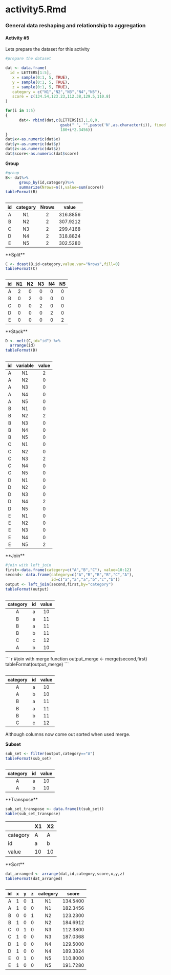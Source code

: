 activity5.Rmd
================

### General data reshaping and relationship to aggregation

#### Activity \#5

Lets prepare the dataset for this activity

``` r
#prepare the dataset

dat <- data.frame(
  id = LETTERS[1:5],
   x = sample(0:1, 5, TRUE),
   y = sample(0:1, 5, TRUE),
   z = sample(0:1, 5, TRUE),
   category = c("N1","N2","N3","N4","N5"),
   score = c(134.54,123.23,112.38,129.5,110.8)
)

for(i in 1:5) 
{
      dat<- rbind(dat,c(LETTERS[i],1,0,0,
                        gsub(" ", "",paste('N',as.character(i)), fixed = TRUE),
                        180+i*2.3456))
}
dat$x<-as.numeric(dat$x)
dat$y<-as.numeric(dat$y)
dat$z<-as.numeric(dat$z)
dat$score<-as.numeric(dat$score)
```

**Group**

``` r
#group
B<- dat%>%
      group_by(id,category)%>%
      summarize(Nrows=n(),value=sum(score))
tableFormat(B)
```

<table class="table table-striped table-hover table-responsive" style="font-size: 14px; margin-left: auto; margin-right: auto;">
<caption style="font-size: initial !important;">
</caption>
<thead>
<tr>
<th style="text-align:center;">
id
</th>
<th style="text-align:center;">
category
</th>
<th style="text-align:center;">
Nrows
</th>
<th style="text-align:center;">
value
</th>
</tr>
</thead>
<tbody>
<tr>
<td style="text-align:center;">
A
</td>
<td style="text-align:center;">
N1
</td>
<td style="text-align:center;">
2
</td>
<td style="text-align:center;">
316.8856
</td>
</tr>
<tr>
<td style="text-align:center;">
B
</td>
<td style="text-align:center;">
N2
</td>
<td style="text-align:center;">
2
</td>
<td style="text-align:center;">
307.9212
</td>
</tr>
<tr>
<td style="text-align:center;">
C
</td>
<td style="text-align:center;">
N3
</td>
<td style="text-align:center;">
2
</td>
<td style="text-align:center;">
299.4168
</td>
</tr>
<tr>
<td style="text-align:center;">
D
</td>
<td style="text-align:center;">
N4
</td>
<td style="text-align:center;">
2
</td>
<td style="text-align:center;">
318.8824
</td>
</tr>
<tr>
<td style="text-align:center;">
E
</td>
<td style="text-align:center;">
N5
</td>
<td style="text-align:center;">
2
</td>
<td style="text-align:center;">
302.5280
</td>
</tr>
</tbody>
</table>
**Split**

``` r
C <- dcast(B,id~category,value.var="Nrows",fill=0)
tableFormat(C)
```

<table class="table table-striped table-hover table-responsive" style="font-size: 14px; margin-left: auto; margin-right: auto;">
<caption style="font-size: initial !important;">
</caption>
<thead>
<tr>
<th style="text-align:center;">
id
</th>
<th style="text-align:center;">
N1
</th>
<th style="text-align:center;">
N2
</th>
<th style="text-align:center;">
N3
</th>
<th style="text-align:center;">
N4
</th>
<th style="text-align:center;">
N5
</th>
</tr>
</thead>
<tbody>
<tr>
<td style="text-align:center;">
A
</td>
<td style="text-align:center;">
2
</td>
<td style="text-align:center;">
0
</td>
<td style="text-align:center;">
0
</td>
<td style="text-align:center;">
0
</td>
<td style="text-align:center;">
0
</td>
</tr>
<tr>
<td style="text-align:center;">
B
</td>
<td style="text-align:center;">
0
</td>
<td style="text-align:center;">
2
</td>
<td style="text-align:center;">
0
</td>
<td style="text-align:center;">
0
</td>
<td style="text-align:center;">
0
</td>
</tr>
<tr>
<td style="text-align:center;">
C
</td>
<td style="text-align:center;">
0
</td>
<td style="text-align:center;">
0
</td>
<td style="text-align:center;">
2
</td>
<td style="text-align:center;">
0
</td>
<td style="text-align:center;">
0
</td>
</tr>
<tr>
<td style="text-align:center;">
D
</td>
<td style="text-align:center;">
0
</td>
<td style="text-align:center;">
0
</td>
<td style="text-align:center;">
0
</td>
<td style="text-align:center;">
2
</td>
<td style="text-align:center;">
0
</td>
</tr>
<tr>
<td style="text-align:center;">
E
</td>
<td style="text-align:center;">
0
</td>
<td style="text-align:center;">
0
</td>
<td style="text-align:center;">
0
</td>
<td style="text-align:center;">
0
</td>
<td style="text-align:center;">
2
</td>
</tr>
</tbody>
</table>
**Stack**

``` r
D <- melt(C,id="id") %>%
  arrange(id)
tableFormat(D)
```

<table class="table table-striped table-hover table-responsive" style="font-size: 14px; margin-left: auto; margin-right: auto;">
<caption style="font-size: initial !important;">
</caption>
<thead>
<tr>
<th style="text-align:center;">
id
</th>
<th style="text-align:center;">
variable
</th>
<th style="text-align:center;">
value
</th>
</tr>
</thead>
<tbody>
<tr>
<td style="text-align:center;">
A
</td>
<td style="text-align:center;">
N1
</td>
<td style="text-align:center;">
2
</td>
</tr>
<tr>
<td style="text-align:center;">
A
</td>
<td style="text-align:center;">
N2
</td>
<td style="text-align:center;">
0
</td>
</tr>
<tr>
<td style="text-align:center;">
A
</td>
<td style="text-align:center;">
N3
</td>
<td style="text-align:center;">
0
</td>
</tr>
<tr>
<td style="text-align:center;">
A
</td>
<td style="text-align:center;">
N4
</td>
<td style="text-align:center;">
0
</td>
</tr>
<tr>
<td style="text-align:center;">
A
</td>
<td style="text-align:center;">
N5
</td>
<td style="text-align:center;">
0
</td>
</tr>
<tr>
<td style="text-align:center;">
B
</td>
<td style="text-align:center;">
N1
</td>
<td style="text-align:center;">
0
</td>
</tr>
<tr>
<td style="text-align:center;">
B
</td>
<td style="text-align:center;">
N2
</td>
<td style="text-align:center;">
2
</td>
</tr>
<tr>
<td style="text-align:center;">
B
</td>
<td style="text-align:center;">
N3
</td>
<td style="text-align:center;">
0
</td>
</tr>
<tr>
<td style="text-align:center;">
B
</td>
<td style="text-align:center;">
N4
</td>
<td style="text-align:center;">
0
</td>
</tr>
<tr>
<td style="text-align:center;">
B
</td>
<td style="text-align:center;">
N5
</td>
<td style="text-align:center;">
0
</td>
</tr>
<tr>
<td style="text-align:center;">
C
</td>
<td style="text-align:center;">
N1
</td>
<td style="text-align:center;">
0
</td>
</tr>
<tr>
<td style="text-align:center;">
C
</td>
<td style="text-align:center;">
N2
</td>
<td style="text-align:center;">
0
</td>
</tr>
<tr>
<td style="text-align:center;">
C
</td>
<td style="text-align:center;">
N3
</td>
<td style="text-align:center;">
2
</td>
</tr>
<tr>
<td style="text-align:center;">
C
</td>
<td style="text-align:center;">
N4
</td>
<td style="text-align:center;">
0
</td>
</tr>
<tr>
<td style="text-align:center;">
C
</td>
<td style="text-align:center;">
N5
</td>
<td style="text-align:center;">
0
</td>
</tr>
<tr>
<td style="text-align:center;">
D
</td>
<td style="text-align:center;">
N1
</td>
<td style="text-align:center;">
0
</td>
</tr>
<tr>
<td style="text-align:center;">
D
</td>
<td style="text-align:center;">
N2
</td>
<td style="text-align:center;">
0
</td>
</tr>
<tr>
<td style="text-align:center;">
D
</td>
<td style="text-align:center;">
N3
</td>
<td style="text-align:center;">
0
</td>
</tr>
<tr>
<td style="text-align:center;">
D
</td>
<td style="text-align:center;">
N4
</td>
<td style="text-align:center;">
2
</td>
</tr>
<tr>
<td style="text-align:center;">
D
</td>
<td style="text-align:center;">
N5
</td>
<td style="text-align:center;">
0
</td>
</tr>
<tr>
<td style="text-align:center;">
E
</td>
<td style="text-align:center;">
N1
</td>
<td style="text-align:center;">
0
</td>
</tr>
<tr>
<td style="text-align:center;">
E
</td>
<td style="text-align:center;">
N2
</td>
<td style="text-align:center;">
0
</td>
</tr>
<tr>
<td style="text-align:center;">
E
</td>
<td style="text-align:center;">
N3
</td>
<td style="text-align:center;">
0
</td>
</tr>
<tr>
<td style="text-align:center;">
E
</td>
<td style="text-align:center;">
N4
</td>
<td style="text-align:center;">
0
</td>
</tr>
<tr>
<td style="text-align:center;">
E
</td>
<td style="text-align:center;">
N5
</td>
<td style="text-align:center;">
2
</td>
</tr>
</tbody>
</table>
**Join**

``` r
#join with left_join
first<-data.frame(category=c("A","B","C"), value=10:12)
second<- data.frame(category=c("A","B","B","B","C","A"), 
                    id=c("a","a","a","b","c","b"))
output <- left_join(second,first,by="category")
tableFormat(output)
```

<table class="table table-striped table-hover table-responsive" style="font-size: 14px; margin-left: auto; margin-right: auto;">
<caption style="font-size: initial !important;">
</caption>
<thead>
<tr>
<th style="text-align:center;">
category
</th>
<th style="text-align:center;">
id
</th>
<th style="text-align:center;">
value
</th>
</tr>
</thead>
<tbody>
<tr>
<td style="text-align:center;">
A
</td>
<td style="text-align:center;">
a
</td>
<td style="text-align:center;">
10
</td>
</tr>
<tr>
<td style="text-align:center;">
B
</td>
<td style="text-align:center;">
a
</td>
<td style="text-align:center;">
11
</td>
</tr>
<tr>
<td style="text-align:center;">
B
</td>
<td style="text-align:center;">
a
</td>
<td style="text-align:center;">
11
</td>
</tr>
<tr>
<td style="text-align:center;">
B
</td>
<td style="text-align:center;">
b
</td>
<td style="text-align:center;">
11
</td>
</tr>
<tr>
<td style="text-align:center;">
C
</td>
<td style="text-align:center;">
c
</td>
<td style="text-align:center;">
12
</td>
</tr>
<tr>
<td style="text-align:center;">
A
</td>
<td style="text-align:center;">
b
</td>
<td style="text-align:center;">
10
</td>
</tr>
</tbody>
</table>
``` r
#join with merge function
output_merge <- merge(second,first)
tableFormat(output_merge)
```

<table class="table table-striped table-hover table-responsive" style="font-size: 14px; margin-left: auto; margin-right: auto;">
<caption style="font-size: initial !important;">
</caption>
<thead>
<tr>
<th style="text-align:center;">
category
</th>
<th style="text-align:center;">
id
</th>
<th style="text-align:center;">
value
</th>
</tr>
</thead>
<tbody>
<tr>
<td style="text-align:center;">
A
</td>
<td style="text-align:center;">
a
</td>
<td style="text-align:center;">
10
</td>
</tr>
<tr>
<td style="text-align:center;">
A
</td>
<td style="text-align:center;">
b
</td>
<td style="text-align:center;">
10
</td>
</tr>
<tr>
<td style="text-align:center;">
B
</td>
<td style="text-align:center;">
a
</td>
<td style="text-align:center;">
11
</td>
</tr>
<tr>
<td style="text-align:center;">
B
</td>
<td style="text-align:center;">
a
</td>
<td style="text-align:center;">
11
</td>
</tr>
<tr>
<td style="text-align:center;">
B
</td>
<td style="text-align:center;">
b
</td>
<td style="text-align:center;">
11
</td>
</tr>
<tr>
<td style="text-align:center;">
C
</td>
<td style="text-align:center;">
c
</td>
<td style="text-align:center;">
12
</td>
</tr>
</tbody>
</table>
Although columns now come out sorted when used merge.

**Subset**

``` r
sub_set <- filter(output,category=="A")
tableFormat(sub_set)
```

<table class="table table-striped table-hover table-responsive" style="font-size: 14px; margin-left: auto; margin-right: auto;">
<caption style="font-size: initial !important;">
</caption>
<thead>
<tr>
<th style="text-align:center;">
category
</th>
<th style="text-align:center;">
id
</th>
<th style="text-align:center;">
value
</th>
</tr>
</thead>
<tbody>
<tr>
<td style="text-align:center;">
A
</td>
<td style="text-align:center;">
a
</td>
<td style="text-align:center;">
10
</td>
</tr>
<tr>
<td style="text-align:center;">
A
</td>
<td style="text-align:center;">
b
</td>
<td style="text-align:center;">
10
</td>
</tr>
</tbody>
</table>
**Transpose**

``` r
sub_set_transpose <- data.frame(t(sub_set))
kable(sub_set_transpose)
```

<table>
<thead>
<tr>
<th style="text-align:left;">
</th>
<th style="text-align:left;">
X1
</th>
<th style="text-align:left;">
X2
</th>
</tr>
</thead>
<tbody>
<tr>
<td style="text-align:left;">
category
</td>
<td style="text-align:left;">
A
</td>
<td style="text-align:left;">
A
</td>
</tr>
<tr>
<td style="text-align:left;">
id
</td>
<td style="text-align:left;">
a
</td>
<td style="text-align:left;">
b
</td>
</tr>
<tr>
<td style="text-align:left;">
value
</td>
<td style="text-align:left;">
10
</td>
<td style="text-align:left;">
10
</td>
</tr>
</tbody>
</table>
**Sort**

``` r
dat_arranged <- arrange(dat,id,category,score,x,y,z)
tableFormat(dat_arranged)
```

<table class="table table-striped table-hover table-responsive" style="font-size: 14px; margin-left: auto; margin-right: auto;">
<caption style="font-size: initial !important;">
</caption>
<thead>
<tr>
<th style="text-align:center;">
id
</th>
<th style="text-align:center;">
x
</th>
<th style="text-align:center;">
y
</th>
<th style="text-align:center;">
z
</th>
<th style="text-align:center;">
category
</th>
<th style="text-align:center;">
score
</th>
</tr>
</thead>
<tbody>
<tr>
<td style="text-align:center;">
A
</td>
<td style="text-align:center;">
1
</td>
<td style="text-align:center;">
0
</td>
<td style="text-align:center;">
1
</td>
<td style="text-align:center;">
N1
</td>
<td style="text-align:center;">
134.5400
</td>
</tr>
<tr>
<td style="text-align:center;">
A
</td>
<td style="text-align:center;">
1
</td>
<td style="text-align:center;">
0
</td>
<td style="text-align:center;">
0
</td>
<td style="text-align:center;">
N1
</td>
<td style="text-align:center;">
182.3456
</td>
</tr>
<tr>
<td style="text-align:center;">
B
</td>
<td style="text-align:center;">
0
</td>
<td style="text-align:center;">
0
</td>
<td style="text-align:center;">
1
</td>
<td style="text-align:center;">
N2
</td>
<td style="text-align:center;">
123.2300
</td>
</tr>
<tr>
<td style="text-align:center;">
B
</td>
<td style="text-align:center;">
1
</td>
<td style="text-align:center;">
0
</td>
<td style="text-align:center;">
0
</td>
<td style="text-align:center;">
N2
</td>
<td style="text-align:center;">
184.6912
</td>
</tr>
<tr>
<td style="text-align:center;">
C
</td>
<td style="text-align:center;">
0
</td>
<td style="text-align:center;">
1
</td>
<td style="text-align:center;">
0
</td>
<td style="text-align:center;">
N3
</td>
<td style="text-align:center;">
112.3800
</td>
</tr>
<tr>
<td style="text-align:center;">
C
</td>
<td style="text-align:center;">
1
</td>
<td style="text-align:center;">
0
</td>
<td style="text-align:center;">
0
</td>
<td style="text-align:center;">
N3
</td>
<td style="text-align:center;">
187.0368
</td>
</tr>
<tr>
<td style="text-align:center;">
D
</td>
<td style="text-align:center;">
1
</td>
<td style="text-align:center;">
0
</td>
<td style="text-align:center;">
0
</td>
<td style="text-align:center;">
N4
</td>
<td style="text-align:center;">
129.5000
</td>
</tr>
<tr>
<td style="text-align:center;">
D
</td>
<td style="text-align:center;">
1
</td>
<td style="text-align:center;">
0
</td>
<td style="text-align:center;">
0
</td>
<td style="text-align:center;">
N4
</td>
<td style="text-align:center;">
189.3824
</td>
</tr>
<tr>
<td style="text-align:center;">
E
</td>
<td style="text-align:center;">
0
</td>
<td style="text-align:center;">
1
</td>
<td style="text-align:center;">
0
</td>
<td style="text-align:center;">
N5
</td>
<td style="text-align:center;">
110.8000
</td>
</tr>
<tr>
<td style="text-align:center;">
E
</td>
<td style="text-align:center;">
1
</td>
<td style="text-align:center;">
0
</td>
<td style="text-align:center;">
0
</td>
<td style="text-align:center;">
N5
</td>
<td style="text-align:center;">
191.7280
</td>
</tr>
</tbody>
</table>
